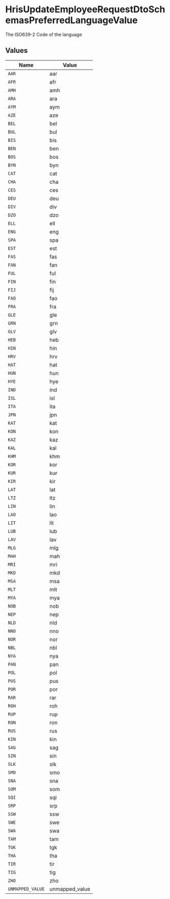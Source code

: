 # HrisUpdateEmployeeRequestDtoSchemasPreferredLanguageValue

The ISO639-2 Code of the language


## Values

| Name             | Value            |
| ---------------- | ---------------- |
| `AAR`            | aar              |
| `AFR`            | afr              |
| `AMH`            | amh              |
| `ARA`            | ara              |
| `AYM`            | aym              |
| `AZE`            | aze              |
| `BEL`            | bel              |
| `BUL`            | bul              |
| `BIS`            | bis              |
| `BEN`            | ben              |
| `BOS`            | bos              |
| `BYN`            | byn              |
| `CAT`            | cat              |
| `CHA`            | cha              |
| `CES`            | ces              |
| `DEU`            | deu              |
| `DIV`            | div              |
| `DZO`            | dzo              |
| `ELL`            | ell              |
| `ENG`            | eng              |
| `SPA`            | spa              |
| `EST`            | est              |
| `FAS`            | fas              |
| `FAN`            | fan              |
| `FUL`            | ful              |
| `FIN`            | fin              |
| `FIJ`            | fij              |
| `FAO`            | fao              |
| `FRA`            | fra              |
| `GLE`            | gle              |
| `GRN`            | grn              |
| `GLV`            | glv              |
| `HEB`            | heb              |
| `HIN`            | hin              |
| `HRV`            | hrv              |
| `HAT`            | hat              |
| `HUN`            | hun              |
| `HYE`            | hye              |
| `IND`            | ind              |
| `ISL`            | isl              |
| `ITA`            | ita              |
| `JPN`            | jpn              |
| `KAT`            | kat              |
| `KON`            | kon              |
| `KAZ`            | kaz              |
| `KAL`            | kal              |
| `KHM`            | khm              |
| `KOR`            | kor              |
| `KUR`            | kur              |
| `KIR`            | kir              |
| `LAT`            | lat              |
| `LTZ`            | ltz              |
| `LIN`            | lin              |
| `LAO`            | lao              |
| `LIT`            | lit              |
| `LUB`            | lub              |
| `LAV`            | lav              |
| `MLG`            | mlg              |
| `MAH`            | mah              |
| `MRI`            | mri              |
| `MKD`            | mkd              |
| `MSA`            | msa              |
| `MLT`            | mlt              |
| `MYA`            | mya              |
| `NOB`            | nob              |
| `NEP`            | nep              |
| `NLD`            | nld              |
| `NNO`            | nno              |
| `NOR`            | nor              |
| `NBL`            | nbl              |
| `NYA`            | nya              |
| `PAN`            | pan              |
| `POL`            | pol              |
| `PUS`            | pus              |
| `POR`            | por              |
| `RAR`            | rar              |
| `ROH`            | roh              |
| `RUP`            | rup              |
| `RON`            | ron              |
| `RUS`            | rus              |
| `KIN`            | kin              |
| `SAG`            | sag              |
| `SIN`            | sin              |
| `SLK`            | slk              |
| `SMO`            | smo              |
| `SNA`            | sna              |
| `SOM`            | som              |
| `SQI`            | sqi              |
| `SRP`            | srp              |
| `SSW`            | ssw              |
| `SWE`            | swe              |
| `SWA`            | swa              |
| `TAM`            | tam              |
| `TGK`            | tgk              |
| `THA`            | tha              |
| `TIR`            | tir              |
| `TIG`            | tig              |
| `ZHO`            | zho              |
| `UNMAPPED_VALUE` | unmapped_value   |